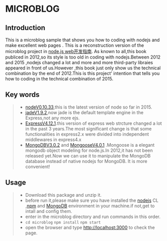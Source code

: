 MICROBLOG
=========


Introduction
-------------
This is a microblog sample that shows you how to coding with nodejs and make excellent web pages . This is a reconstruction version of the microblog project in [node.js web开发指南](http://book.douban.com/subject/10789820/).
As known to all,this book publiced in 2012,so its style is too old in coding with nodejs.Between 2012 and 2015 ,nodejs changed a lot and more and more third-party libraies appeared in front of us.However ,this book just only show us the technical combination by the end of 2012.This is this project' intention that tells you how to coding in the technical combination of 2015.

Key words 
-------------
> - [nodeV0.10.33](https://nodejs.org/),this is the latest version of node so far in 2015.
> - [jadeV1.9.2](http://jade-lang.com/),now jade is the default template engine in the Express,not any more ejs.
> - [ExpressV4.12.1](http://expressjs.com/).this version of express web strcture changed a lot in the past 3 years.The most significant change is that some functionalities in express2.x were divided into independent middlewares in express4.x
> - [MongoDBV3.0.2](http://mongodb.org/) and [MongooseV4.0.1](http://mongoosejs.com/) .Mongoose is a elegant mongodb object modeling for node.js.In 2012,it has not been released yet.Now we can use it to manipulate the MongoDB database instead of native nodejs for MongoDB. It is more convenient!

Usage
-------------
> - Download this package and unzip it. 
> - before run it,please make sure you have installed the [nodejs](https://nodejs.org/) CL ,[npm](https://www.npmjs.com/package/npm) and [MongoDB](http://mongodb.org/) environment in your machine.if not,get to
intall and config them.
> - enter in the microblog directory and run commands in this order.
> - `cd microblog` `npm install` `npm start`
> - open the browser and type [http://localhost:3000](http://localhost:3000) to check the page.

